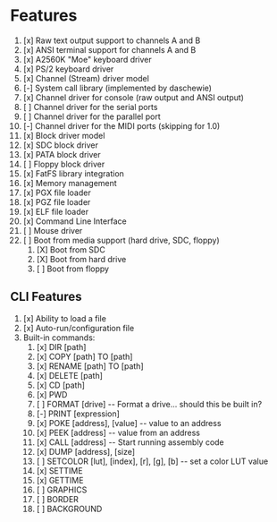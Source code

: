 # Features

1. [x] Raw text output support to channels A and B
1. [x] ANSI terminal support for channels A and B
1. [x] A2560K "Moe" keyboard driver
1. [x] PS/2 keyboard driver
1. [x] Channel (Stream) driver model
1. [-] System call library (implemented by daschewie)
1. [x] Channel driver for console (raw output and ANSI output)
1. [ ] Channel driver for the serial ports
1. [ ] Channel driver for the parallel port
1. [-] Channel driver for the MIDI ports (skipping for 1.0)
1. [x] Block driver model
1. [x] SDC block driver
1. [x] PATA block driver
1. [ ] Floppy block driver
1. [x] FatFS library integration
1. [x] Memory management
1. [x] PGX file loader
1. [x] PGZ file loader
1. [x] ELF file loader
1. [x] Command Line Interface
1. [ ] Mouse driver
1. [ ] Boot from media support (hard drive, SDC, floppy)
    1. [X] Boot from SDC
    1. [X] Boot from hard drive
    1. [ ] Boot from floppy

## CLI Features

1. [x] Ability to load a file
1. [x] Auto-run/configuration file
1. Built-in commands:
    1. [x] DIR [path]
    1. [x] COPY [path] TO [path]
    1. [x] RENAME [path] TO [path]
    1. [x] DELETE [path]
    1. [x] CD [path]
    1. [x] PWD
    1. [ ] FORMAT [drive] -- Format a drive... should this be built in?
    1. [-] PRINT [expression]
    1. [x] POKE [address], [value] -- value to an address
    1. [x] PEEK [address] -- value from an address
    1. [x] CALL [address] -- Start running assembly code
    1. [x] DUMP [address], [size]
    1. [ ] SETCOLOR [lut], [index], [r], [g], [b] -- set a color LUT value
    1. [x] SETTIME
    1. [x] GETTIME
    1. [ ] GRAPHICS
    1. [ ] BORDER
    1. [ ] BACKGROUND
